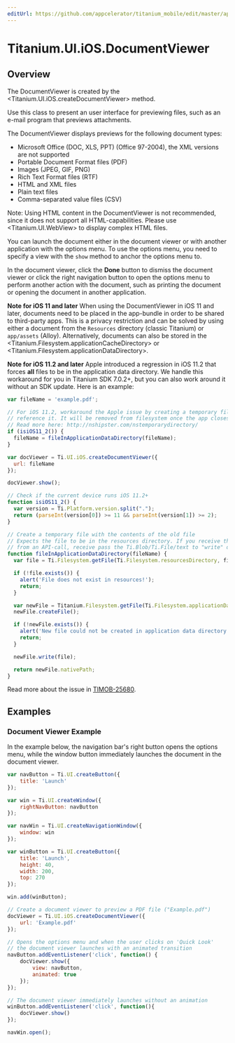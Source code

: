 ```yaml
---
editUrl: https://github.com/appcelerator/titanium_mobile/edit/master/apidoc/Titanium/UI/iOS/DocumentViewer.yml
---
```

# Titanium.UI.iOS.DocumentViewer

<TypeHeader/>

## Overview

The DocumentViewer is created by the <Titanium.UI.iOS.createDocumentViewer> method.

Use this class to present an user interface for previewing files,
such as an e-mail program that previews attachments.

The DocumentViewer displays previews for the following document types:

  * Microsoft Office (DOC, XLS, PPT) (Office 97-2004), the XML versions are not supported
  * Portable Document Format files (PDF)
  * Images (JPEG, GIF, PNG)
  * Rich Text Format files (RTF)
  * HTML and XML files
  * Plain text files
  * Comma-separated value files (CSV)

Note: Using HTML content in the DocumentViewer is not recommended, since it does not support
all HTML-capabilities. Please use <Titanium.UI.WebView> to display complex HTML files.

You can launch the document either in the document viewer or with another application with the
options menu. To use the options menu, you need to specify a view with the `show` method to
anchor the options menu to.

In the document viewer, click the **Done** button to dismiss the document viewer or click the
right navigation button to open the options menu to perform another action with the document,
such as printing the document or opening the document in another application.

**Note for iOS 11 and later**
When using the DocumentViewer in iOS 11 and later, documents need to be placed in the app-bundle
in order to be shared to third-party apps. This is a privacy restriction and can be solved by
using either a document from the `Resources` directory (classic Titanium) or `app/assets` (Alloy).
Alternatively, documents can also be stored in the <Titanium.Filesystem.applicationCacheDirectory>
or <Titanium.Filesystem.applicationDataDirectory>.

**Note for iOS 11.2 and later**
Apple introduced a regression in iOS 11.2 that forces **all** files to be in the application data
directory. We handle this workaround for you in Titanium SDK 7.0.2+, but you
can also work around it without an SDK update. Here is an example:

``` js
var fileName = 'example.pdf';

// For iOS 11.2, workaround the Apple issue by creating a temporary file and
// reference it. It will be removed from filesystem once the app closes.
// Read more here: http://nshipster.com/nstemporarydirectory/
if (isiOS11_2()) {
  fileName = fileInApplicationDataDirectory(fileName);
}

var docViewer = Ti.UI.iOS.createDocumentViewer({
  url: fileName
});

docViewer.show();

// Check if the current device runs iOS 11.2+
function isiOS11_2() {
  var version = Ti.Platform.version.split(".");
  return (parseInt(version[0]) >= 11 && parseInt(version[1]) >= 2);
}

// Create a temporary file with the contents of the old file
// Expects the file to be in the resources directory. If you receive the file
// from an API-call, receive pass the Ti.Blob/Ti.File/text to "write" directly.
function fileInApplicationDataDirectory(fileName) {
  var file = Ti.Filesystem.getFile(Ti.Filesystem.resourcesDirectory, fileName);

  if (!file.exists()) {
    alert('File does not exist in resources!');
    return;
  }

  var newFile = Titanium.Filesystem.getFile(Ti.Filesystem.applicationDataDirectory, fileName);
  newFile.createFile();

  if (!newFile.exists()) {
    alert('New file could not be created in application data directory!');
    return;
  }

  newFile.write(file);

  return newFile.nativePath;
}
```

Read more about the issue in [TIMOB-25680](https://jira-archive.titaniumsdk.com/TIMOB-25680).

## Examples

### Document Viewer Example

In the example below, the navigation bar's right button opens the options menu,
while the window button immediately launches the document in the document viewer.

``` js
var navButton = Ti.UI.createButton({
    title: 'Launch'
});

var win = Ti.UI.createWindow({
    rightNavButton: navButton
});

var navWin = Ti.UI.createNavigationWindow({
    window: win
});

var winButton = Ti.UI.createButton({
    title: 'Launch',
    height: 40,
    width: 200,
    top: 270
});

win.add(winButton);

// Create a document viewer to preview a PDF file ("Example.pdf")
docViewer = Ti.UI.iOS.createDocumentViewer({
    url: 'Example.pdf'
});

// Opens the options menu and when the user clicks on 'Quick Look'
// the document viewer launches with an animated transition
navButton.addEventListener('click', function() {
    docViewer.show({
        view: navButton,
        animated: true
    });
});

// The document viewer immediately launches without an animation
winButton.addEventListener('click', function(){
    docViewer.show()
});

navWin.open();
```

<ApiDocs/>
